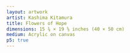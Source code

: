 ```yaml
---
layout: artwork
artist: Kashima Kitamura
title: Flowers of Hope
dimensions: 15 ¾ × 19 ⅝ inches (40 × 50 cm)
medium: Acrylic on canvas
p5: true
---
```


<script>
const WIDTH = 800;
const HEIGHT = 1000;
const SCALE = 0.8;
const RENDERER = 'P2D';
const SEED = 0;

const PASTEL_COLORS = [
  '#f195be',  // pink
  '#fefbb8',  // yellow
  '#cae6cf',  // green
  '#b2a7d2',  // purple
  '#afdef8',  // blue
];

const SOLID_COLORS = [
  '#a93c99',  // purple
  '#ec3d9a',  // pink
  '#f50e32',  // red
  '#f58e32',  // dark orange
  '#fec031',  // light orange
  '#ffed0d',  // yellow
  '#accc4d',  // light green
  '#00aa61',  // green
  '#00afaa',  // dark green
  '#00afee',  // light blue
  '#0781c4',  // blue
  '#4f3a97',  // dark purple
];

const EYES = [
  ['#ef176c', '#89d5f5', '#7ad41d'],
  ['#0678c1', '#fd88a3', '#fff35e']
];

const FLOWERS = 50;

function preload() {
  seed = SEED;
}

function sketch() {
  canvas.elt.setAttribute("title", `Seed: ${seed}`);

  pg.clear();
  pg.background('#d7d7d7');
  pg.rectMode(CORNERS);

  let c = FLOWERS;
  while (c > 0) {
    let x = int(random() * WIDTH);
    let y = int(random() * HEIGHT);

    if (c === 1) {
      x = int(random(0.2, 0.8) * WIDTH);
      y = int(random(0.2, 0.8) * HEIGHT);
      new Flower(x, y, 0.286, 'sequence').draw();
      c--;
    } else if (pg.get(x, y)[0] === 215) {  // Check if color matches background
      const s = random(0.15, 0.286);
      const r = random();
      let style;
      if (r < 0.2) style = 'alternate_pastel';
      else if (r < 0.4) style = 'alternate_solid';
      else if (r < 0.6) style = 'alternate_white_pastel';
      else if (r < 0.8) style = 'alternate_white_solid';
      else style = 'uniform_pastel';
      new Flower(x, y, s, style).draw();
      c--;
    }
  }
  image(pg, 0, 0, WIDTH, HEIGHT);
}


class Flower {
  constructor(x, y, s, style) {
    this.x = x;
    this.y = y;
    this.s = s;
    this.style = style;
  }

  draw() {
    pg.push();
    pg.translate(this.x, this.y);
    pg.scale(this.s);
    pg.stroke('#000000');
    pg.strokeWeight(3.5 / this.s);

    this.drawPetals();
    this.drawCircle();
    this.drawMouth();
    this.drawEyes();

    pg.pop();
  }

  drawPetals() {
    const pastelColors = shuffle([...PASTEL_COLORS]);
    const solidColors = shuffle([...SOLID_COLORS]);

    for (let i = 0; i < 12; i++) {
      switch (this.style) {
        case 'alternate_pastel':
          pg.fill(pastelColors[i % 2]);
          break;
        case 'alternate_solid':
          pg.fill(solidColors[i % 2]);
          break;
        case 'alternate_white_pastel':
          pg.fill(i % 2 === 0 ? pastelColors[0] : '#ffffff');
          break;
        case 'alternate_white_solid':
          pg.fill(i % 2 === 0 ? solidColors[0] : '#ffffff');
          break;
        case 'uniform_pastel':
          pg.fill(pastelColors[0]);
          break;
        default:
          pg.fill(SOLID_COLORS[i]);
      }

      pg.push();
      pg.rotate(i * PI / 6);
      pg.beginShape();
      pg.vertex(0, 0);
      pg.vertex(-100, -373);
      pg.bezierVertex(-100, -428, -55, -473, 0, -473);
      pg.bezierVertex(55, -473, 100, -428, 100, -373);
      pg.vertex(0, 0);
      pg.endShape(CLOSE);
      pg.pop();
    }
  }

  drawCircle() {
    pg.fill('#ffffff');
    pg.circle(0, 0, 430);
  }

  drawMouth() {
    if (this.style === 'sequence') {
      pg.fill('#fef373');
      pg.stroke('#000000');
    } else {
      const solidColors = shuffle([...SOLID_COLORS]);
      pg.fill(solidColors[0]);
      pg.stroke(solidColors[1]);
    }
    pg.beginShape();
    pg.vertex(-155, -25);
    pg.bezierVertex(-30, -60, 30, -60, 155, -25);
    pg.bezierVertex(155, 60, 70, 145, 0, 145);
    pg.bezierVertex(-70, 145, -155, 60, -155, -25);
    pg.endShape(CLOSE);
  }

  drawEyes() {
    let eyes;
    if (this.style === 'sequence') {
      eyes = EYES;
    } else {
      eyes = EYES.map(eyeSet => shuffle([...eyeSet]));
      shuffle(eyes, true);
    }

    pg.noStroke();
    this.drawSingleEye(-80, -108, PI / 6, eyes[0]);
    this.drawSingleEye(80, -108, -PI / 6, eyes[1]);
  }

  drawSingleEye(x, y, rotation, colors) {
    pg.push();
    pg.translate(x, y);
    pg.rotate(rotation);
    pg.fill(colors[0]);
    pg.ellipse(0, 0, 40, 58);
    pg.fill(colors[1]);
    pg.ellipse(-8, -8, 16, 25);
    pg.fill(colors[2]);
    pg.ellipse(9, 10, 12, 17);
    pg.pop();
  }
}
</script>